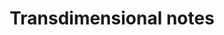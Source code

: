 ---
layout: item
title: Transdimensional notes
item-id: 20893
datatable: true
id: 20893
name: "Transdimensional notes"
members: true
lowalch: 0
highalch: 0
examine: "Ancient notes on transdimensional travel."
monsters:
  - id: 7530
    name: "Vespula"
    members: true
    combat_level: 0
    wiki_url: "https://oldschool.runescape.wiki/w/Vespula"
    drops:
      - quantity: "1"
        rarity: 1
    image: "https://oldschool.runescape.wiki/images/thumb/d/d0/Vespula.png/280px-Vespula.png?09658"
---